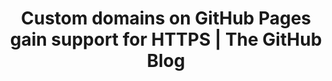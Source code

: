---
title: Custom domains on GitHub Pages gain support for HTTPS | The GitHub Blog
category: link
tags:
- GitHub
- HTTPS
links: https://blog.github.com/2018-05-01-github-pages-custom-domains-https/
---